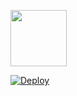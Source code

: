 <p align="center">

<a href="https://replit.com/@BK9-15/jiraya#JGDZtfuv2/"><img src="https://play-lh.googleusercontent.com/901aMQFFnVoX2T-YuJmTIwpPve_SUgMv_QSyzMSPtAqt_l0CyXN1DxfD6xXU0r2f9iM=w240-h480-rw" width="90" />
</a>

 [![Deploy](https://www.herokucdn.com/deploy/button.svg)](https://heroku.com/deploy?template=https://github.com/asrher/anegaro.git)
